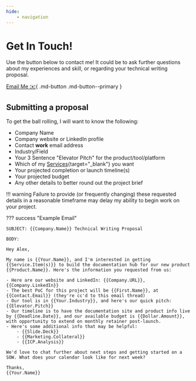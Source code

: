```yaml
---
hide:
    - navigation
---
```


# Get In Touch!

Use the button below to contact me! It could be to ask further questions about my experiences and skill, or regarding your technical writing proposal.

[Email Me :envelope:](mailto:contact@alexbrownconsulting.com){ .md-button .md-button--primary }

## Submitting a proposal

To get the ball rolling, I will want to know the following:

- Company Name
- Company website or LinkedIn profile
- Contact **work** email address
- Industry/Field
- Your 3 Sentence "Elevator Pitch" for the product/tool/platform
- Which of my [Services](/services/){target="_blank"} you want
- Your projected completion or launch timeline(s)
- Your projected budget
- Any other details to better round out the project brief

!!! warning
    Failure to provide (or frequently changing) these requested details in a reasonable timeframe may delay my ability to begin work on your project.

??? success "Example Email"

    SUBJECT: {{Company.Name}} Technical Writing Proposal

    BODY: 

    Hey Alex, 

    My name is {{Your.Name}}, and I'm interested in getting {{Service.Item(s)}} to build the documentation hub for our new product {{Product.Name}}. Here's the information you requested from us:

    - Here are our website and LinkedIn: {{Company.URL}}, {{Company.LinkedIn}}
    - The best PoC for this project will be {{First.Name}}, at {{Contact.Email}} (they're cc'd to this email thread)
    - Our tool is in {{Your.Industry}}, and here's our quick pitch: {{Elevator.Pitch}}
    - Our timeline is to have the documentation site and product info live by {{Deadline.Date}}, and our available budget is {{Dollar.Amount}}, with opportunity to extend on monthly retainer post-launch.
    - Here's some additional info that may be helpful:
        - {{Slide.Deck}}
        - {{Marketing.Collateral}}
        - {{ICP.Analysis}}

    We'd love to chat further about next steps and getting started on a SOW. What does your calendar look like for next week?

    Thanks,
    {{Your.Name}}